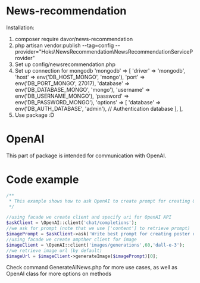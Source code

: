 # News-recommendation
Installation:
1. composer require davor/news-recommendation
2. php artisan vendor:publish --tag=config --provider="Hoks\NewsRecommendation\NewsRecommendationServiceProvider"
3. Set up config/newsrecommendation.php
4. Set up connection for mongodb
    'mongodb' => [
            'driver'   => 'mongodb',
            'host'     => env('DB_HOST_MONGO', 'mongo'),
            'port'     => env('DB_PORT_MONGO', 27017),
            'database' => env('DB_DATABASE_MONGO', 'mongo'),
            'username' => env('DB_USERNAME_MONGO'),
            'password' => env('DB_PASSWORD_MONGO'),
            'options'  => [
                'database' => env('DB_AUTH_DATABASE', 'admin'), // Authentication database
            ],
        ],
5. Use package :D
# OpenAI
This part of package is intended for communication with OpenAI.
# Code example

```php
/**
 * This example shows how to ask OpenAI to create prompt for creating OpenAI image
 */

//using facade we create client and specify uri for OpenAI API
$askClient = \OpenAI::client('chat/completions');
//we ask for prompt (note that we use ['content'] to retrieve prompt)
$imagePrompt = $askClient->ask('Write best prompt for creating poster of Novak Djokovic being the best tennis player ever')['content'];
//using facade we create ampther client for image
$imageClient = \OpenAI::client('images/generations',60,'dall-e-3');
//we retrieve image url (by default)
$imageUrl = $imageClient->generateImage($imagePrompt)[0];

```
Check command GenerateAINews.php for more use cases, as well as OpenAI class for more options on methods
